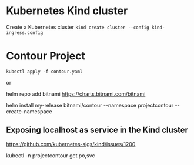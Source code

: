 # Kubernetes Kind cluster

Create a Kubernetes cluster
`kind create cluster --config kind-ingress.config`

# Contour Project

`kubectl apply -f contour.yaml`

or

helm repo add bitnami https://charts.bitnami.com/bitnami

helm install my-release bitnami/contour --namespace projectcontour --create-namespace

## Exposing localhost as service in the Kind cluster
https://github.com/kubernetes-sigs/kind/issues/1200

kubectl -n projectcontour get po,svc


